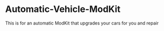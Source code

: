 # Automatic-Vehicle-ModKit
This is for an automatic ModKit that upgrades your cars for you and repair
